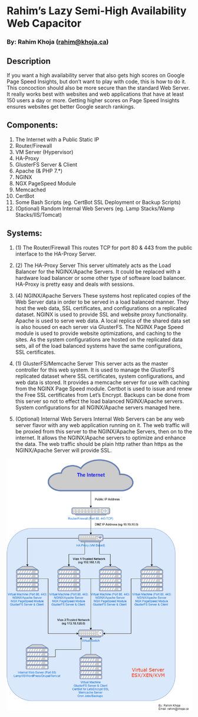 # Rahim’s Lazy Semi-High Availability Web Capacitor
### By: Rahim Khoja (rahim@khoja.ca)

## Description

If you want a high availability server that also gets high scores on Google Page Speed Insights, but don’t want to play with code, this is how to do it. This concoction should also be more secure than the standard Web Server. It really works best with websites and web applications that have at least 150 users a day or more. Getting higher scores on Page Speed Insights ensures websites get better Google search rankings. 

## Components:

1.	The Internet with a Public Static IP
2.	Router/Firewall
3.	VM Server (Hypervisor)
4.	HA-Proxy
5.	GlusterFS Server & Client
6.	Apache (& PHP 7.*)
7.	NGINX
8.	NGX PageSpeed Module
9.	Memcached
10.	CertBot
11.	Some Bash Scripts (eg. CertBot SSL Deployment or Backup Scripts)
12.	(Optional) Random Internal Web Servers (eg. Lamp Stacks/Wamp Stacks/IIS/Tomcat) 

## Systems:

1.	(1) The Router/Firewall
This routes TCP for port 80 & 443 from the public interface to the HA-Proxy Server. 

2.	(2) The HA-Proxy Server
This server ultimately acts as the Load Balancer for the NGINX/Apache Servers. It could be replaced with a hardware load balancer or some other type of software load balancer. HA-Proxy is pretty easy and deals with sessions.

3.	(4) NGINX/Apache Servers
These systems host replicated copies of the Web Server data in order to be served in a load balanced manner. They host the web data, SSL certificates, and configurations on a replicated dataset. NGINX is used to provide SSL and website proxy functionality. Apache is used to serve web data. A local replica of the shared data set is also housed on each server via GlusterFS. The NGINX Page Speed module is used to provide website optimizations, and caching to the sites. As the system configurations are hosted on the replicated data sets, all of the load balanced systems have the same configurations, SSL certificates.  

4.	(1) GlusterFS/Memcache Server
This server acts as the master controller for this web system. It is used to manage the GlusterFS replicated dataset where SSL certificates, system configurations, and web data is stored. It provides a memcache server for use with caching from the NGINX Page Speed module. Certbot is used to issue and renew the Free SSL certificates from Let’s Encrypt. Backups can be done from this server so not to effect the load balanced NGINX/Apache servers. System configurations for all NGINX/Apache servers managed here.  

5.	(Optional) Internal Web Servers
Internal Web Servers can be any web server flavor with any web application running on it. The web traffic will be proxied from this server to the NGINX/Apache Servers, then on to the internet. It allows the NGINX/Apache servers to optimize and enhance the data. The web traffic should be plain http rather than https as the NGINX/Apache Server will provide SSL.


![alt text](https://github.com/CanadianRepublican/Web-Capacitor/blob/master/Web%20Capacitor.png "Rahim's Web Capacitor Diagram")
